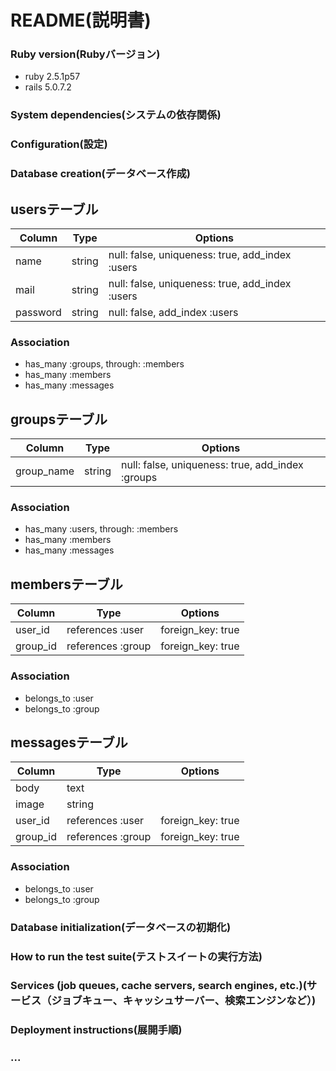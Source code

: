 # README(説明書)

### Ruby version(Rubyバージョン)
- ruby 2.5.1p57
- rails 5.0.7.2

### System dependencies(システムの依存関係)

### Configuration(設定)

### Database creation(データベース作成)
## usersテーブル
|Column|Type|Options|
|------|----|-------|
|name     |string|null: false, uniqueness: true, add_index :users|
|mail     |string|null: false, uniqueness: true, add_index :users|
|password |string|null: false, add_index :users                  |

### Association
- has_many :groups, through: :members
- has_many :members
- has_many :messages


## groupsテーブル
|Column|Type|Options|
|------|----|-------|
|group_name|string|null: false, uniqueness: true, add_index :groups|

### Association
- has_many :users, through: :members
- has_many :members
- has_many :messages


## membersテーブル
|Column|Type|Options|
|------|----|-------|
|user_id |references :user |foreign_key: true|
|group_id|references :group|foreign_key: true|

### Association
- belongs_to :user
- belongs_to :group


## messagesテーブル
|Column|Type|Options|
|------|----|-------|
|body    |text             | 
|image   |string           |
|user_id |references :user |foreign_key: true|
|group_id|references :group|foreign_key: true|

### Association
- belongs_to :user
- belongs_to :group


### Database initialization(データベースの初期化)

### How to run the test suite(テストスイートの実行方法)

### Services (job queues, cache servers, search engines, etc.)(サービス（ジョブキュー、キャッシュサーバー、検索エンジンなど）)

### Deployment instructions(展開手順)

### ...
